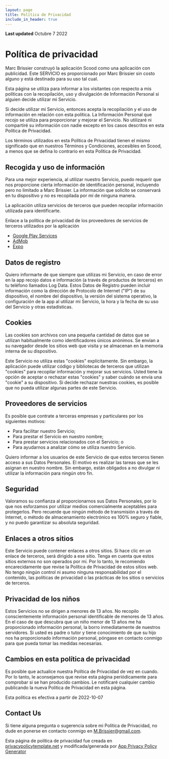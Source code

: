 ```yaml
---
layout: page
title: Política de Privacidad
include_in_header: true
---
```


**Last updated**
Octubre 7 2022

# Política de privacidad

Marc Brissier construyó la aplicación Scood como una aplicación con publicidad. Este SERVICIO es proporcionado por Marc Brissier sin costo alguno y está destinado para su uso tal cual.

Esta página se utiliza para informar a los visitantes con respecto a mis políticas con la recopilación, uso y divulgación de Información Personal si alguien decide utilizar mi Servicio.

Si decide utilizar mi Servicio, entonces acepta la recopilación y el uso de información en relación con esta política. La Información Personal que recojo se utiliza para proporcionar y mejorar el Servicio. No utilizaré ni compartiré su información con nadie excepto en los casos descritos en esta Política de Privacidad.

Los términos utilizados en esta Política de Privacidad tienen el mismo significado que en nuestros Términos y Condiciones, accesibles en Scood, a menos que se defina lo contrario en esta Política de Privacidad.


## Recogida y uso de información

Para una mejor experiencia, al utilizar nuestro Servicio, puedo requerir que nos proporcione cierta información de identificación personal, incluyendo pero no limitado a Marc Brissier. La información que solicito se conservará en tu dispositivo y no es recopilada por mí de ninguna manera.

La aplicación utiliza servicios de terceros que pueden recopilar información utilizada para identificarte.

Enlace a la política de privacidad de los proveedores de servicios de terceros utilizados por la aplicación

* [Google Play Services](https://www.google.com/policies/privacy/)
* [AdMob](https://support.google.com/admob/answer/6128543?hl=en)
* [Expo](https://expo.io/privacy)


## Datos de registro

Quiero informarte de que siempre que utilizas mi Servicio, en caso de error en la app recojo datos e información (a través de productos de terceros) en tu teléfono llamados Log Data. Estos Datos de Registro pueden incluir información como la dirección de Protocolo de Internet ("IP") de su dispositivo, el nombre del dispositivo, la versión del sistema operativo, la configuración de la app al utilizar mi Servicio, la hora y la fecha de su uso del Servicio y otras estadísticas.

## Cookies

Las cookies son archivos con una pequeña cantidad de datos que se utilizan habitualmente como identificadores únicos anónimos. Se envían a su navegador desde los sitios web que visita y se almacenan en la memoria interna de su dispositivo.

Este Servicio no utiliza estas "cookies" explícitamente. Sin embargo, la aplicación puede utilizar código y bibliotecas de terceros que utilizan "cookies" para recopilar información y mejorar sus servicios. Usted tiene la opción de aceptar o rechazar estas "cookies" y saber cuándo se envía una "cookie" a su dispositivo. Si decide rechazar nuestras cookies, es posible que no pueda utilizar algunas partes de este Servicio.

## Proveedores de servicios

Es posible que contrate a terceras empresas y particulares por los siguientes motivos:

* Para facilitar nuestro Servicio;
* Para prestar el Servicio en nuestro nombre;
* Para prestar servicios relacionados con el Servicio; o
* Para ayudarnos a analizar cómo se utiliza nuestro Servicio.

Quiero informar a los usuarios de este Servicio de que estos terceros tienen acceso a sus Datos Personales. El motivo es realizar las tareas que se les asignan en nuestro nombre. Sin embargo, están obligados a no divulgar ni utilizar la información para ningún otro fin.

## Seguridad

Valoramos su confianza al proporcionarnos sus Datos Personales, por lo que nos esforzamos por utilizar medios comercialmente aceptables para protegerlos. Pero recuerde que ningún método de transmisión a través de Internet, o método de almacenamiento electrónico es 100% seguro y fiable, y no puedo garantizar su absoluta seguridad.

## Enlaces a otros sitios

Este Servicio puede contener enlaces a otros sitios. Si hace clic en un enlace de terceros, será dirigido a ese sitio. Tenga en cuenta que estos sitios externos no son operados por mí. Por lo tanto, le recomiendo encarecidamente que revise la Política de Privacidad de estos sitios web. No tengo ningún control ni asumo ninguna responsabilidad por el contenido, las políticas de privacidad o las prácticas de los sitios o servicios de terceros.

## Privacidad de los niños

Estos Servicios no se dirigen a menores de 13 años. No recopilo conscientemente información personal identificable de menores de 13 años. En el caso de que descubra que un niño menor de 13 años me ha proporcionado información personal, la borro inmediatamente de nuestros servidores. Si usted es padre o tutor y tiene conocimiento de que su hijo nos ha proporcionado información personal, póngase en contacto conmigo para que pueda tomar las medidas necesarias.

## Cambios en esta política de privacidad

Es posible que actualice nuestra Política de Privacidad de vez en cuando. Por lo tanto, le aconsejamos que revise esta página periódicamente para comprobar si se han producido cambios. Le notificaré cualquier cambio publicando la nueva Política de Privacidad en esta página.

Esta política es efectiva a partir de 2022-10-07


## Contact Us

Si tiene alguna pregunta o sugerencia sobre mi Política de Privacidad, no dude en ponerse en contacto conmigo en M.Brissier@gmail.com.

Esta página de política de privacidad fue creada en [privacypolicytemplate.net](https://privacypolicytemplate.net) y modificada/generada por [App Privacy Policy Generator](https://app-privacy-policy-generator.nisrulz.com/)